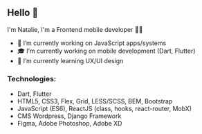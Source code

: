 ## Hello 👋

I'm Natalie, I'm a Frontend mobile developer 👨‍💻

- 🌱 I’m currently working on JavaScript apps/systems
- 🎓 I’m currently working on mobile development (Dart, Flutter)
- 🎨 I’m currently learning UX/UI design

### Technologies:
- Dart, Flutter
- HTML5, CSS3, Flex, Grid, LESS/SCSS, BEM, Bootstrap
- JavaScript (ES6), ReactJS (class, hooks, react-router, MobX)
- CMS Wordpress, Django Framework
- Figma, Adobe Photoshop, Adobe XD

<!-- ### Contacts: -->
